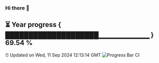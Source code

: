 ### Hi there 👋
⏳ Year progress { ████████████████████▁▁▁▁▁▁▁▁▁▁ } 69.54 %
---
⏰ Updated on Wed, 11 Sep 2024 12:13:14 GMT
![Progress Bar CI](https://github.com/Moyi321/Moyi321/workflows/Progress%20Bar%20CI/badge.svg)
